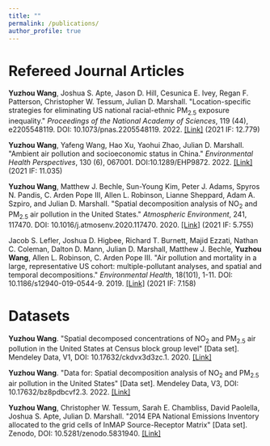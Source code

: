 ```yaml
---
title: ""
permalink: /publications/
author_profile: true
---
```

Refereed Journal Articles
======

**Yuzhou Wang**, Joshua S. Apte, Jason D. Hill, Cesunica E. Ivey, Regan F. Patterson, Christopher W. Tessum, Julian D. Marshall. "Location-specific strategies for eliminating US national racial-ethnic PM<sub>2.5</sub> exposure inequality." <em>Proceedings of the National Academy of Sciences</em>, 119 (44), e2205548119. DOI: 10.1073/pnas.2205548119. 2022. [[Link]](https://www.pnas.org/doi/10.1073/pnas.2205548119) (2021 IF: 12.779)

**Yuzhou Wang**, Yafeng Wang, Hao Xu, Yaohui Zhao, Julian D. Marshall. "Ambient air pollution and socioeconomic status in China." <em>Environmental Health Perspectives</em>, 130 (6), 067001. DOI:10.1289/EHP9872. 2022. [[Link]](https://ehp.niehs.nih.gov/doi/full/10.1289/EHP9872) (2021 IF: 11.035)

**Yuzhou Wang**, Matthew J. Bechle, Sun-Young Kim, Peter J. Adams, Spyros N. Pandis, C. Arden Pope III, Allen L. Robinson, Lianne Sheppard, Adam A. Szpiro, and Julian D. Marshall. "Spatial decomposition analysis of NO<sub>2</sub> and PM<sub>2.5</sub> air pollution in the United States." <em>Atmospheric Environment</em>, 241, 117470. DOI: 10.1016/j.atmosenv.2020.117470. 2020. [[Link]](https://www.sciencedirect.com/science/article/abs/pii/S1352231020302077) (2021 IF: 5.755)

Jacob S. Lefler, Joshua D. Higbee, Richard T. Burnett, Majid Ezzati, Nathan C. Coleman, Dalton D. Mann, Julian D. Marshall, Matthew J. Bechle, **Yuzhou Wang**, Allen L. Robinson, C. Arden Pope III. "Air pollution and mortality in a large, representative US cohort: multiple-pollutant analyses, and spatial and temporal decompositions." <em>Environmental Health</em>, 18(101), 1-11. DOI: 10.1186/s12940-019-0544-9. 2019. [[Link]](https://link.springer.com/article/10.1186/s12940-019-0544-9) (2021 IF: 7.158)


Datasets
======
**Yuzhou Wang**. "Spatial decomposed concentrations of NO<sub>2</sub> and PM<sub>2.5</sub> air pollution in the United States at Census block group level" [Data set]. Mendeley Data, V1, DOI: 10.17632/ckdvx3d3zc.1. 2020. [[Link]](https://data.mendeley.com/datasets/ckdvx3d3zc/1)

**Yuzhou Wang**. "Data for: Spatial decomposition analysis of NO<sub>2</sub> and PM<sub>2.5</sub> air pollution in the United States" [Data set]. Mendeley Data, V3, DOI: 10.17632/bz8pdbcvf2.3. 2022. [[Link]](https://data.mendeley.com/datasets/bz8pdbcvf2/2)

**Yuzhou Wang**, Christopher W. Tessum, Sarah E. Chambliss, David Paolella, Joshua S. Apte, Julian D. Marshall. "2014 EPA National Emissions Inventory allocated to the grid cells of InMAP Source-Receptor Matrix" [Data set]. Zenodo, DOI: 10.5281/zenodo.5831940. [[Link]](https://zenodo.org/record/5831940#.Yx921ZPMIbk)
